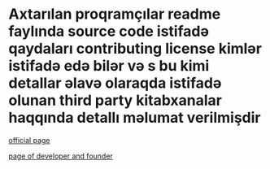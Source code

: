 # Axtarılan proqramçılar readme faylında source code istifadə qaydaları contributing license kimlər istifadə edə bilər və s bu kimi detallar əlavə olaraqda istifadə olunan third party kitabxanalar haqqında detallı məlumat verilmişdir

[official page](https://www.axtarilanproqramcilar.com)

[page of developer and founder](https://rahmanniftaliyev.com)


